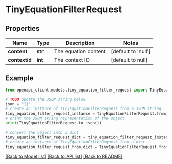 # TinyEquationFilterRequest


## Properties

Name | Type | Description | Notes
------------ | ------------- | ------------- | -------------
**content** | **str** | The equation content | [default to 'null']
**contextid** | **int** | The context ID | [default to null]

## Example

```python
from openapi_client.models.tiny_equation_filter_request import TinyEquationFilterRequest

# TODO update the JSON string below
json = "{}"
# create an instance of TinyEquationFilterRequest from a JSON string
tiny_equation_filter_request_instance = TinyEquationFilterRequest.from_json(json)
# print the JSON string representation of the object
print(TinyEquationFilterRequest.to_json())

# convert the object into a dict
tiny_equation_filter_request_dict = tiny_equation_filter_request_instance.to_dict()
# create an instance of TinyEquationFilterRequest from a dict
tiny_equation_filter_request_from_dict = TinyEquationFilterRequest.from_dict(tiny_equation_filter_request_dict)
```
[[Back to Model list]](../README.md#documentation-for-models) [[Back to API list]](../README.md#documentation-for-api-endpoints) [[Back to README]](../README.md)



